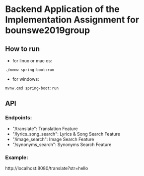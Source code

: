 # Backend Application of the Implementation Assignment for bounswe2019group


## How to run
* for linux or mac os:
```
./mvnw spring-boot:run
```

* for windows:
```
mvnw.cmd spring-boot:run
```

## API

### Endpoints:
* "/translate": Translation Feature
* "/lyrics_song_search": Lyrics & Song Search Feature
* "/image_search": Image Search Feature
* "/synonyms_search": Synonyms Search Feature

### Example:
http://localhost:8080/translate?str=hello
